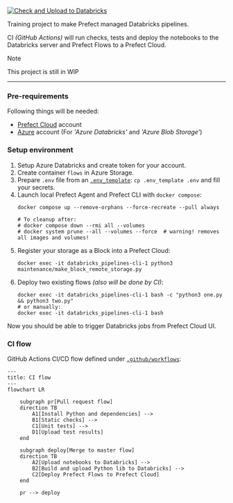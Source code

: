 [![Check and Upload to Databricks](https://github.com/alex7c4/databricks_pipelines/actions/workflows/deploy.yml/badge.svg?branch=master)](https://github.com/alex7c4/databricks_pipelines/actions/workflows/deploy.yml)

Training project to make Prefect managed Databricks pipelines.

CI _(GitHub Actions)_ will run checks, tests and deploy the notebooks to the Databricks server and Prefect Flows to a Prefect Cloud.

> [!NOTE]
> This project is still in WIP

---
### Pre-requirements

Following things will be needed:
- [Prefect Cloud](https://app.prefect.cloud/) account
- [Azure](https://portal.azure.com/) account (For _'Azure Databricks'_ and _'Azure Blob Storage'_)

### Setup environment

1) Setup Azure Databricks and create token for your account.
2) Create container `flows` in Azure Storage.
3) Prepare `.env` file from an [`.env_template`](.env_template): `cp .env_template .env` and fill your secrets.
4) Launch local Prefect Agent and Prefect CLI with `docker compose`:
    ```shell
    docker compose up --remove-orphans --force-recreate --pull always

    # To cleanup after:
    # docker compose down --rmi all --volumes
    # docker system prune --all --volumes --force  # warning! removes all images and volumes!
    ```
5) Register your storage as a Block into a Prefect Cloud:
    ```shell
    docker exec -it databricks_pipelines-cli-1 python3 maintenance/make_block_remote_storage.py
    ```
6) Deploy two existing flows _(also will be done by CI)_:
    ```shell
    docker exec -it databricks_pipelines-cli-1 bash -c "python3 one.py && python3 two.py"
    # or manually:
    docker exec -it databricks_pipelines-cli-1 bash
    ```

Now you should be able to trigger Databricks jobs from Prefect Cloud UI.

### CI flow
GitHub Actions CI/CD flow defined under [`.github/workflows`](.github/workflows):
```mermaid
---
title: CI flow
---
flowchart LR

    subgraph pr[Pull request flow]
    direction TB
        A1[Install Python and dependencies] -->
        B1[Static checks] -->
        C1[Unit tests] -->
        D1[Upload test results]
    end

    subgraph deploy[Merge to master flow]
    direction TB
        A2[Upload notebooks to Databricks] -->
        B2[Build and upload Python lib to Databricks] -->
        C2[Deploy Prefect Flows to Prefect Cloud]
    end

    pr --> deploy
```
